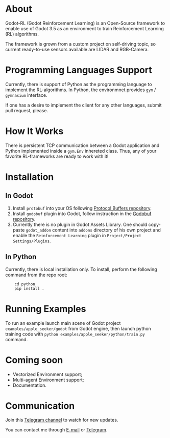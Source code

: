 # About
Godot-RL (Godot Reinforcement Learning) is an Open-Source framework to enable use of Godot 3.5 as an environment to train Reinforcement Learning (RL) algorithms.

The framework is grown from a custom project on self-driving topic, so current ready-to-use sensors available are LIDAR and RGB-Camera.

# Programming Languages Support
Currently, there is support of Python as the programming language to implement the RL-algorithms. In Python, the environmnet provides `gym` / `gymnasium` interface.

If one has a desire to implement the client for any other languages, submit pull request, please.

# How It Works
There is persistent TCP communication between a Godot application and Python implemented inside a `gym.Env` inhereted class. Thus, any of your favorite RL-frameworks are ready to work with it!

# Installation
## In Godot
1. Install `protobuf` into your OS following [Protocol Buffers repository](https://github.com/protocolbuffers/protobuf/releases).
2. Install `godobuf` plugin into Godot, follow instruction in the [Godobuf repository](https://github.com/oniksan/godobuf).
3. Currently there is no plugin in Godot Assets Library. One should copy-paste `godot_addon` content into `addons` directory of his own project and enable the `Reinforcement Learning` plugin in `Project/Project Settings/Plugins`.
## In Python
Currently, there is local installation only. To install, perform the following command from the repo root:
```
    cd python
    pip install .
```

# Running Examples
To run an example launch main scene of Godot project `examples/apple_seeker/godot` from Godot engine, then launch python training code with `python examples/apple_seeker/python/train.py ` command.

# Coming soon
* Vectorized Environment support;
* Multi-agent Environment support;
* Documentation.

# Communication
Join this [Telegram channel](https://t.me/godot_rl) to watch for new updates.

You can contact me through [E-mail](chernyakonstantin@gmail.com) or [Telegram](https://t.me/kainrehck).
